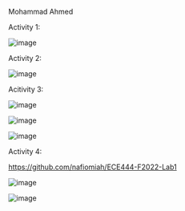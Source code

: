 Mohammad Ahmed

Activity 1:

![image](https://user-images.githubusercontent.com/63027842/190549543-479fe22c-fdc3-4824-b736-549eb972ce6d.png)

Activity 2: 

![image](https://user-images.githubusercontent.com/63027842/190551062-f65b84a4-2ed1-417a-94fe-7dd91083ab9a.png)

Acitivity 3:

![image](https://user-images.githubusercontent.com/63027842/190677840-44b7ea4d-9af9-4a70-9c53-df90ab918bd3.png)

![image](https://user-images.githubusercontent.com/63027842/190677865-d1434a24-226e-4a48-bc5a-67b47d269452.png)

![image](https://user-images.githubusercontent.com/63027842/190677883-8c33c6f3-167e-4ed5-be87-97ee46da7b9c.png)

Activity 4: 

https://github.com/nafiomiah/ECE444-F2022-Lab1

![image](https://user-images.githubusercontent.com/63027842/190686573-c1b85487-fa34-4434-b95a-198a983318d8.png)

![image](https://user-images.githubusercontent.com/63027842/190686714-191d54f4-a147-4e21-afd1-fc44708cad39.png)



